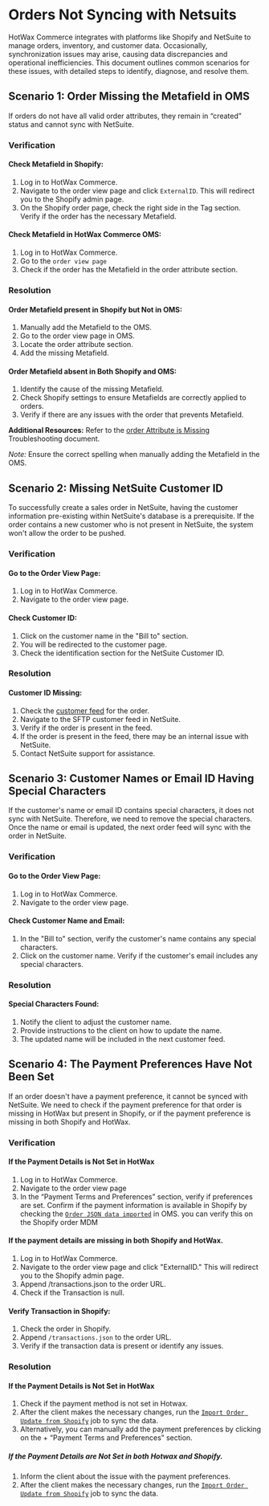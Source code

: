 # Orders Not Syncing with Netsuits

HotWax Commerce integrates with platforms like Shopify and NetSuite to manage orders, inventory, and customer data. Occasionally, synchronization issues may arise, causing data discrepancies and operational inefficiencies. This document outlines common scenarios for these issues, with detailed steps to identify, diagnose, and resolve them.

## Scenario 1: Order Missing the Metafield in OMS
If orders do not have all valid order attributes, they remain in “created” status and cannot sync with NetSuite.

### Verification
#### Check Metafield in Shopify:
1. Log in to HotWax Commerce.
2. Navigate to the order view page and click `ExternalID`. This will redirect you to the Shopify admin page.
3. On the Shopify order page, check the right side in the Tag section. Verify if the order has the necessary Metafield.

#### Check Metafield in HotWax Commerce OMS:
1. Log in to HotWax Commerce.
2. Go to the `order view page`
3. Check if the order has the Metafield in the order attribute section.

### Resolution
#### Order Metafield present in Shopify but Not in OMS:
1. Manually add the Metafield to the OMS.
2. Go to the order view page in OMS.
3. Locate the order attribute section.
4. Add the missing Metafield.

#### Order Metafield absent in Both Shopify and OMS:
1. Identify the cause of the missing Metafield.
2. Check Shopify settings to ensure Metafields are correctly applied to orders.
3. Verify if there are any issues with the order that prevents Metafield.

**Additional Resources:** Refer to the [order Attribute is Missing](https://docs.hotwax.co/documents/v/retail-operations/orders/order-management/troubleshooting/orderattributemissing) Troubleshooting document.

*Note:* Ensure the correct spelling when manually adding the Metafield in the OMS.

## Scenario 2: Missing NetSuite Customer ID
To successfully create a sales order in NetSuite, having the customer information pre-existing within NetSuite's database is a prerequisite. If the order contains a new customer who is not present in NetSuite, the system won't allow the order to be pushed.

### Verification
#### Go to the Order View Page:
1. Log in to HotWax Commerce.
2. Navigate to the order view page.

#### Check Customer ID:
1. Click on the customer name in the "Bill to" section.
2. You will be redirected to the customer page.
3. Check the identification section for the NetSuite Customer ID.

### Resolution
#### Customer ID Missing:
1. Check the [customer feed](https://docs.hotwax.co/documents/v/learn-netsuite/netsuite-deployment/prerequisites/sftplocations) for the order.
2. Navigate to the SFTP customer feed in NetSuite.
3. Verify if the order is present in the feed.
4. If the order is present in the feed, there may be an internal issue with NetSuite.
5. Contact NetSuite support for assistance.

## Scenario 3: Customer Names or Email ID Having Special Characters
If the customer's name or email ID contains special characters, it does not sync with NetSuite. Therefore, we need to remove the special characters. Once the name or email is updated, the next order feed will sync with the order in NetSuite.

### Verification
#### Go to the Order View Page:
1. Log in to HotWax Commerce.
2. Navigate to the order view page.

#### Check Customer Name and Email:
1. In the "Bill to" section, verify the customer's name contains any special characters.
2. Click on the customer name. Verify if the customer's email includes any special characters.

### Resolution
#### Special Characters Found:
1. Notify the client to adjust the customer name.
2. Provide instructions to the client on how to update the name.
3. The updated name will be included in the next customer feed.

## Scenario 4: The Payment Preferences Have Not Been Set
If an order doesn't have a payment preference, it cannot be synced with NetSuite. We need to check if the payment preference for that order is missing in HotWax but present in Shopify, or if the payment preference is missing in both Shopify and HotWax.

### Verification
#### If the Payment Details is Not Set in HotWax
1. Log in to HotWax Commerce.
2. Navigate to the order view page
3. In the “Payment Terms and Preferences” section, verify if preferences are set.
   Confirm if the payment information is available in Shopify by checking the [`Order JSON data imported`](https://docs.hotwax.co/documents/v/retail-operations/workflow/data-manager/troubleshooting/shopify-mdm) in OMS.  you can verify this on the Shopify order MDM

#### If the payment details are missing in both Shopify and HotWax.
1. Log in to HotWax Commerce.
2. Navigate to the order view page and click "ExternalID." This will redirect you to the Shopify admin page.
3. Append /transactions.json to the order URL.
4. Check if the Transaction is null.


#### Verify Transaction in Shopify:
1. Check the order in Shopify.
2. Append `/transactions.json` to the order URL.
3. Verify if the transaction data is present or identify any issues.

### Resolution
#### If the Payment Details is Not Set in HotWax
1. Check if the payment method is not set in Hotwax.
2. After the client makes the necessary changes, run the [`Import Order Update from Shopify`](https://docs.hotwax.co/documents/v/retail-operations/workflow/job-workflows/orders#import-order-updates-from-shopify) job to sync the data.
3. Alternatively, you can manually add the payment preferences by clicking on the + “Payment Terms and Preferences” section.

##### If the Payment Details are Not Set in both Hotwax and Shopify.
1. Inform the client about the issue with the payment preferences.
2. After the client makes the necessary changes, run the [`Import Order Update from Shopify`](https://docs.hotwax.co/documents/v/retail-operations/workflow/job-workflows/orders#import-order-updates-from-shopify) job to sync the data.
